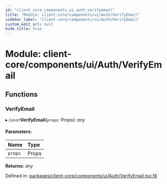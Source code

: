 ```yaml
---
id: "client_core_components_ui_auth_verifyemail"
title: "Module: client-core/components/ui/Auth/VerifyEmail"
sidebar_label: "client-core/components/ui/Auth/VerifyEmail"
custom_edit_url: null
hide_title: true
---
```


# Module: client-core/components/ui/Auth/VerifyEmail

## Functions

### VerifyEmail

▸ `Const`**VerifyEmail**(`props`: Props): *any*

#### Parameters:

Name | Type |
:------ | :------ |
`props` | Props |

**Returns:** *any*

Defined in: [packages/client-core/components/ui/Auth/VerifyEmail.tsx:16](https://github.com/xr3ngine/xr3ngine/blob/5a0f83ed8/packages/client-core/components/ui/Auth/VerifyEmail.tsx#L16)
